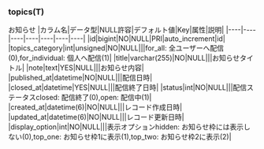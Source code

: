 ### topics(T)
お知らせ
|カラム名|データ型|NULL許容|デフォルト値|Key|属性|説明|
|----|----|----|----|----|----|----|
|id|bigint|NO|NULL|PRI|auto_increment|id|
|topics_category|int|unsigned|NO|NULL|||for_all: 全ユーザーへ配信(0),for_individual: 個人へ配信(1)|
|title|varchar(255)|NO|NULL|||お知らせタイトル|
|note|text|YES|NULL|||お知らせ内容|
|published_at|datetime|NO|NULL|||配信日時|
|closed_at|datetime|YES|NULL|||配信終了日時|
|status|int|NO|NULL|||配信ステータスclosed: 配信終了(0),open: 配信中(1)|
|created_at|datetime(6)|NO|NULL|||レコード作成日時|
|updated_at|datetime(6)|NO|NULL|||レコード更新日時|
|display_option|int|NO|NULL|||表示オプションhidden: お知らせ枠には表示しない(0),top_one: お知らせ枠1に表示(1),top_two: お知らせ枠2に表示(2)|